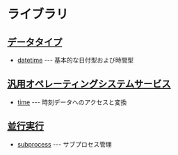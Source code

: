 # ライブラリ

## [データタイプ](https://docs.python.org/ja/3/library/datatypes.html)

- [datetime](datetime) --- 基本的な日付型および時間型

## [汎用オペレーティングシステムサービス](https://docs.python.org/ja/3/library/allos.html)

- [time](time) --- 時刻データへのアクセスと変換

## [並行実行](https://docs.python.org/ja/3/library/concurrency.html)

- [subprocess](subprocess) --- サブプロセス管理